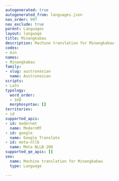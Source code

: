 ```yaml
---
autogenerated: true
autogenerated_from: languages.json
nav_order: 997
nav_exclude: true
parent: Languages
layout: language
title: Minangkabau
description: Machine translation for Minangkabau
codes:
- min
names:
- Minangkabau
family:
- slug: austronesian
  name: Austronesian
scripts:
- Latn
typology:
  word_order:
  - SVO
  morphosyntax: []
territories:
- id
supported_apis:
- id: modernmt
  name: ModernMT
- id: google
  name: Google Translate
- id: meta-nllb
  name: Meta NLLB-200
supported_qe_apis: []
seo:
  name: Machine translation for Minangkabau
  type: Language

---
```


